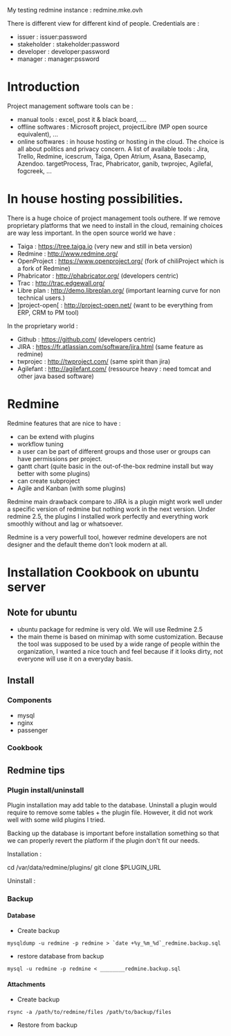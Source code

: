 My testing redmine instance : redmine.mke.ovh

There is different view for different kind of people. Credentials are :
- issuer : issuer:password
- stakeholder : stakeholder:password
- developer : developer:password
- manager : manager:pssword


# Introduction

Project management software tools can be : 
- manual tools : excel, post it & black board, ....
- offline softwares : Microsoft project, projectLibre (MP open source equivalent), ...
- online softwares : in house hosting or hosting in the cloud. The choice is all about politics and privacy concern. A list of available tools : Jira, Trello, Redmine, icescrum, Taiga, Open Atrium, Asana, Basecamp, Azendoo. targetProcess, Trac, Phabricator, ganib, twprojec, Agilefal, fogcreek, ...

# In house hosting possibilities.

There is a huge choice of project management tools outhere. If we remove proprietary platforms that we need to install in the cloud, remaining choices are way less important. In the open source world we have : 
- Taiga : https://tree.taiga.io (very new and still in beta version)
- Redmine : http://www.redmine.org/
- OpenProject : https://www.openproject.org/ (fork of chiliProject which is a fork of Redmine)
- Phabricator : http://phabricator.org/ (developers centric)
- Trac : http://trac.edgewall.org/
- Libre plan : http://demo.libreplan.org/ (important learning curve for non technical users.)
- ]project-open[ : http://project-open.net/ (want to be everything from ERP, CRM to PM tool)

In the proprietary world :
- Github : https://github.com/ (developers centric)
- JIRA : https://fr.atlassian.com/software/jira.html (same feature as redmine)
- twprojec : http://twproject.com/  (same spirit than jira)
- Agilefant : http://agilefant.com/ (ressource heavy : need tomcat and other java based software)

# Redmine

Redmine features that are nice to have :
- can be extend with plugins
- workflow tuning
- a user can be part of different groups and those user or groups can have permissions per project.
- gantt chart (quite basic in the out-of-the-box redmine install but way better with some plugins)
- can create subproject
- Agile and Kanban (with some plugins)

Redmine main drawback compare to JIRA is a plugin might work well under a specific version of redmine but nothing work in the next version. Under redmine 2.5, the plugins I installed work perfectly and everything work smoothly without and lag or whatsoever.

Redmine is a very powerfull tool, however redmine developers are not designer and the default theme don't look modern at all.

# Installation Cookbook on ubuntu server

## Note for ubuntu
- ubuntu package for redmine is very old. We will use Redmine 2.5
- the main theme is based on minimap with some customization. Because the tool was supposed to be used by a wide range of people within the organization, I wanted a nice touch and feel because if it looks dirty, not everyone  will use it on a everyday basis.

## Install

### Components
- mysql
- nginx
- passenger

### Cookbook


## Redmine tips

### Plugin install/uninstall

Plugin installation may add table to the database. Uninstall a plugin would require to remove some tables + the plugin file. However, it did not work well with some wild plugins I tried.

Backing up the database is important before installation something so that we can properly revert the platform if the plugin don't fit our needs.

Installation :

cd /var/data/redmine/plugins/
git clone $PLUGIN_URL

Uninstall :


### Backup

#### Database
- Create backup
```
mysqldump -u redmine -p redmine > `date +%y_%m_%d`_redmine.backup.sql
```
- restore database from backup
```
mysql -u redmine -p redmine < ________redmine.backup.sql
```
#### Attachments
- Create backup
```
rsync -a /path/to/redmine/files /path/to/backup/files
```
- Restore from backup
```

```
